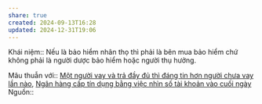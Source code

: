 ```yaml
---
share: true
created: 2024-09-13T16:28
updated: 2024-12-31T19:06
---
```

Khái niệm:: 
Nếu là bảo hiểm nhân thọ thì phải là bên mua bảo hiểm chứ không phải là người dược bảo hiểm hoặc người thụ hưởng.

Mâu thuẫn với:: [Một người vay và trả đầy đủ thì đáng tin hơn người chưa vay lần nào](./M%E1%BB%99t%20ng%C6%B0%E1%BB%9Di%20vay%20v%C3%A0%20tr%E1%BA%A3%20%C4%91%E1%BA%A7y%20%C4%91%E1%BB%A7%20th%C3%AC%20%C4%91%C3%A1ng%20tin%20h%C6%A1n%20ng%C6%B0%E1%BB%9Di%20ch%C6%B0a%20vay%20l%E1%BA%A7n%20n%C3%A0o.md), [Ngân hàng cấp tín dụng bằng việc nhìn số tài khoản vào cuối ngày](../Ng%C3%A2n%20h%C3%A0ng%20c%E1%BA%A5p%20t%C3%ADn%20d%E1%BB%A5ng%20b%E1%BA%B1ng%20vi%E1%BB%87c%20nh%C3%ACn%20s%E1%BB%91%20t%C3%A0i%20kho%E1%BA%A3n%20v%C3%A0o%20cu%E1%BB%91i%20ng%C3%A0y.md)
Nguồn:: 
